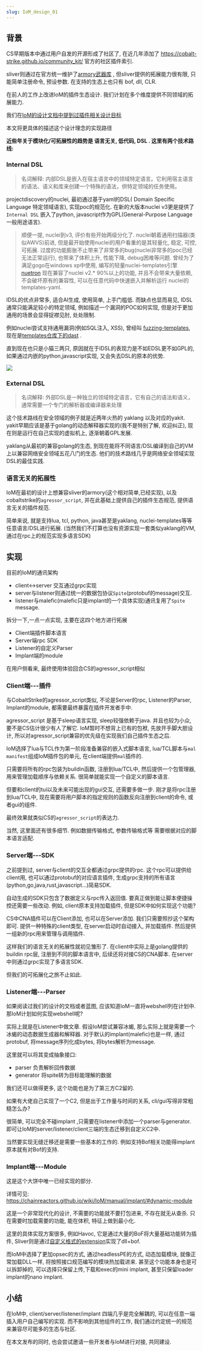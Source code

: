 ```yaml
---
slug: IoM_design_01
---
```



## 背景

CS早期版本中通过用户自发的开源形成了社区了, 在近几年添加了 https://cobalt-strike.github.io/community_kit/ 官方的社区插件索引. 

sliver则通过在官方统一维护了[armory武器库](https://github.com/sliverarmory/armory) , 但sliver提供的拓展能力很有限, 只能简单注册命令, 预设参数. 在支持的生态上也只有 bof, dll, CLR. 

在前人的工作上改进IoM的插件生态设计. 我们计划在多个维度提供不同领域的拓展能力. 

我们在[IoM的设计文档中提到过插件相关设计目标](https://chainreactors.github.io/wiki/IoM/design/#_8) 

本文将更具体的描述这个设计理念的实现路径

**近些年关于模块化/可拓展性的趋势是 语言无关, 低代码, DSL .  这里有两个技术路线:**

### Internal DSL

> 名词解释: 内部DSL是嵌入在宿主语言中的领域特定语言。它利用宿主语言的语法、语义和库来创建一个特殊的语法，供特定领域的任务使用。

projectdiscovery的nuclei, 最初通过基于yaml的DSL( Domain Specific Language 特定领域语言), 实现poc的规范化. 在新的大版本nuclei v3更是提供了`Internal DSL` 嵌入了python, javascript作为GPL(General-Purpose Language 一般用途语言). 

> 顺便一提, nuclei到v3, 评价有些开始两级分化了. nuclei朝着通用扫描器(类似AWVS)前进, 但是最开始使用nuclei的用户看重的是其轻量化, 稳定, 可控, 可拓展. 过度的功能膨胀不止带来了非常多的bug(nuclei非常多的poc已经无法正常运行), 也带来了体积上升, 性能下降, debug困难等问题. 
> 曾经为了满足gogo在windows xp中使用, 编写的轻量nuclei-templates引擎 [nuetron](https://github.com/chainreactors/neutron) 现在兼容了nuclei v2.* 90%以上的功能, 并且不会带来大量依赖, 不会破坏原有的兼容性, 可以在任意代码中快速嵌入并解析运行 nuclei的templates-yaml.

IDSL的优点非常多, 适合AI生成, 使用简单, 上手门槛低. 而缺点也显而易见, IDSL通常只能满足较小的特定领域, 例如描述一个漏洞的POC如何实现, 但是对于更加通用的场景会显得捉襟见肘, 处处限制.

例如nuclei尝试支持通用漏洞(例如SQL注入, XSS), 曾经叫 [fuzzing-templates](https://github.com/projectdiscovery/fuzzing-templates), 现在是[templates仓库下的dast](https://github.com/projectdiscovery/nuclei-templates/tree/main/dast) .

直到现在也只是小猫三两只, 原因就在于IDSL的表现力是不如EDSL更不如GPL的, 如果通过内嵌的python,javascript实现, 又会失去DSL的原本的优势. 

![](assets/image_20240823164515.png)


### External DSL

> 名词解释: 外部DSL是一种独立的领域特定语言，它有自己的语法和语义，通常需要一个专门的解析器或编译器来处理

这个技术路线在安全领域的例子就是近两年火热的 yaklang 以及对应的yakit.  yakit早期应该是基于golang的动态解释器实现的(我不是特别了解, 欢迎纠正), 现在则是运行在自己实现的虚拟机上, 逐渐朝着GPL发展. 

yaklang从最初的兼容golang的生态, 到现在能将不同语言/DSL编译到自己的VM上以兼容网络安全领域五花八门的生态. 他们的技术路线几乎是网络安全领域实现DSL的最佳实践.

### 语言无关的拓展性

IoM在最初的设计上想兼容sliver的armory(这个相对简单,已经实现), 以及cobaltstrike的`agressor_script`, 并在此基础上提供自己的插件生态规范, 提供语言无关的插件规范.

简单来说, 就是支持lua, tcl, python, java甚至是yaklang, nuclei-templates等等任意语言/DSL进行拓展.
(当然我们不打算也没有资源实现一套类似yaklang的VM, 通过在rpc上的规范实现多语言SDK)

## 实现

目前的IoM的通讯架构

* client<->server 交互通过grpc实现
* server与listener则通过统一的数据包协议`Spite`(protobuf的message)交互. 
* listener与malefic(malefic只是implant的一个具体实现)通讯复用了`Spite` message.

拆分一下,一点一点实现, 主要在这四个地方进行拓展

* Client端插件脚本语言
* Server端rpc SDK
* Listener的自定义Parser
* Implant端的module

在用户侧看来, 最终使用体验回合CS的agressor_script相似

### Client端---插件

与CobaltStrike的agressor_script类似, 不论是Server的rpc, Listener的Parser, Implant的module, 都需要最终暴露在插件开发者手中. 

agressor_script 是基于sleep语言实现, sleep较强依赖于java. 并且也较为小众, 要不是CS估计很少有人了解它. IoM暂时不想背上已有的包袱, 先放开手脚大胆设计, 所以对agressor_script兼容的优先级在实现我们自己插件生态之后. 

IoM选择了lua与TCL作为第一阶段准备兼容的嵌入式脚本语言, lua/TCL脚本与`mal manifest`组成IoM插件包的单元, 在client端提供`mal`插件的.

只需要将所有的rpc包装为buildin函数, 注册到lua/TCL中, 然后提供一个包管理器, 用来管理加载顺序与依赖关系. 很简单就能实现一个自定义的脚本语言. 

但要和client的tui以及未来可能出现的gui交互, 还需要多做一步. 刚才是将rpc注册到lua/TCL中, 现在需要将用户脚本的指定规则的函数反向注册到client的命令, 或者gui的组件. 

最终效果就类似CS的`agressor_script`的表达力. 

当然, 这里面还有很多细节. 例如数据传输格式, 参数传输格式等 需要根据对应的脚本语言适配. 

### Server端---SDK

之前提到过, server与client的交互全都通过grpc提供的rpc. 这个rpc可以提供给client用, 也可以通过protobuf的对应语言插件, 生成grpc支持的所有语言(python,go,java,rust,javascript...)简易SDK. 

自动生成的SDK只包含了数据定义与rpc传入返回值. 要真正做到能让脚本便捷操控还需要一些改动. 
例如, client原本支持加载插件, 但是SDK中如何实现这个功能? 

CS中CNA插件可以在Client添加, 也可以在Server添加. 我们只需要照抄这个架构即可. 提供一种特殊的client类型, 在server启动时自动接入, 并加载插件. 然后提供一组新的rpc用来管理与调用插件. 

这样我们的语言无关的拓展性就初见雏形了.  在client中实际上是golang提供的buildin rpc层, 注册到不同的脚本语言中, 后续还将对接CS的CNA脚本.  在server中则通过grpc实现了多语言SDK.

但我们的可拓展化之旅不止如此. 

### Listener端---Parser

如果阅读过我们的设计的文档或者蓝图, 应该知道IoM一直将webshell列在计划中. 那IoM计划如何实现webshell呢?

实际上就是在Listener中做文章. 假设IoM尝试兼容冰蝎, 那么实际上就是需要一个冰蝎的动态数据生成器和解释器. 对于默认的implant(malefic)也是一样, 通过protobuf, 将message序列化成bytes, 将bytes解析为message. 

这里就可以将其变成抽象接口:

* parser 负责解析回传数据
* generator 将spite转为目标能理解的数据

我们还可以做得更多, 这个功能也是为了第三方C2留的. 

如果有大佬自己实现了一个C2, 但是出于工作量与时间的关系, cli/gui写得非常粗糙怎么办?

很简单, 可以完全不碰implant ,只需要在listener中添加一个parser与generator. 即可让IoM的server/listener/client三端的生态迁移到自定义C2中.

当然要实现无缝迁移还是需要一些基本的工作的. 例如支持Bof相关功能得implant原本就有对Bof的支持. 

### Implant端---Module

这是这个大饼中唯一已经实现的部分. 

详情可见: https://chainreactors.github.io/wiki/IoM/manual/implant/#dynamic-module

这是一个非常现代化的设计, 不需要的功能就不要打包进来, 不存在就无从查杀. 只在需要时加载需要的功能, 能在体积, 特征上做到最小化. 

这里的具体实现方案很多, 例如Havoc, 它是通过大量的BoF将大量基础功能转为插件, Sliver则是通过[自定义格式的extension](https://dominicbreuker.com/post/learning_sliver_c2_12_extensions/)实现了dll+bof.

而IoM中选择了更加opsec的方式, 通过headlessPE的方式, 动态加载模块, 就像正常加载DLL一样, 将按照接口规范编写的模块热加载进来. 甚至这个功能本身也是可以拆卸掉的, 可以选择只保留上传,下载和exec的mini implant, 甚至只保留loader implant的nano implant.

## 小结

在IoM中, client/server/listener/implant 四端几乎是完全解耦的, 可以在任意一端插入用户自己编写的实现. 而不影响到其他组件的工作, 我们通过约定统一的规范来兼容尽可能多的生态与社区. 

在本文发布的同时, 也会尝试邀请一些开发者与IoM进行对接, 共同建设.







